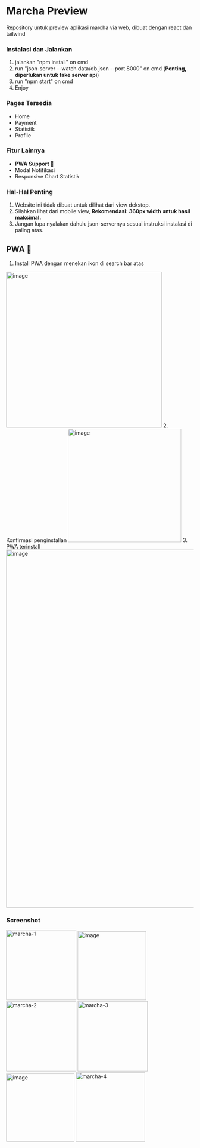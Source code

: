 # Marcha Preview
Repository untuk preview aplikasi marcha via web, dibuat dengan react dan tailwind

### Instalasi dan Jalankan ###
1. jalankan "npm install" on cmd
2. run "json-server --watch data/db.json --port 8000" on cmd (<b>Penting, diperlukan untuk fake server api</b>)
3. run "npm start" on cmd
4. Enjoy

### Pages Tersedia ###
<ul>
  <li>Home</li> 
  <li>Payment</li>
  <li>Statistik</li>
  <li>Profile</li>
</ul>

### Fitur Lainnya ###
<ul>
  <li><b>PWA Support 🎉 </b></li>
  <li>Modal Notifikasi</li>
  <li>Responsive Chart Statistik</li>
</ul>

### Hal-Hal Penting ###
1. Website ini tidak dibuat untuk dilihat dari view dekstop.
2. Silahkan lihat dari mobile view, <b>Rekomendasi: 360px width untuk hasil maksimal.</b>
3. Jangan lupa nyalakan dahulu json-servernya sesuai instruksi instalasi di paling atas.

## PWA 🎉 ##
1. Install PWA dengan menekan ikon di search bar atas
<img width="418" alt="image" src="https://user-images.githubusercontent.com/70552996/162630484-daaacd18-9ef4-4e3d-b994-14d5140872a9.png">
2. Konfirmasi penginstallan
<img width="304" alt="image" src="https://user-images.githubusercontent.com/70552996/162630543-304670de-66dd-42c1-83aa-10e108593972.png">
3. PWA terinstall
<img width="960" alt="image" src="https://user-images.githubusercontent.com/70552996/162630721-f4d79ff6-8275-4a7b-8183-047249589bc6.png">

### Screenshot ###
<img width="188" alt="marcha-1" src="https://user-images.githubusercontent.com/70552996/161523352-8bf094df-d263-4112-92de-dafa4ff8cf6b.png">
<img width="184" alt="image" src="https://user-images.githubusercontent.com/70552996/162630208-15de3844-993c-4450-8ac1-c8fb8555ea99.png">
<img width="188" alt="marcha-2" src="https://user-images.githubusercontent.com/70552996/161523365-e195ab9a-780b-40fb-8be2-781ed4cc0849.png">
<img width="188" alt="marcha-3" src="https://user-images.githubusercontent.com/70552996/161523380-7812e196-de0c-4d4b-96ef-3db27b587c5b.png">
<img width="183" alt="image" src="https://user-images.githubusercontent.com/70552996/162630233-4b6574ca-e4ac-4d04-bddb-f1c40777460a.png">
<img width="186" alt="marcha-4" src="https://user-images.githubusercontent.com/70552996/161523398-46ad0d88-ed7c-49dd-be64-ce4e5569f0cf.png">
